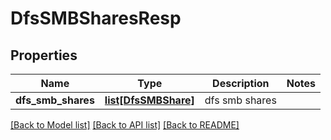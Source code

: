 # DfsSMBSharesResp

## Properties
Name | Type | Description | Notes
------------ | ------------- | ------------- | -------------
**dfs_smb_shares** | [**list[DfsSMBShare]**](DfsSMBShare.md) | dfs smb shares | 

[[Back to Model list]](../README.md#documentation-for-models) [[Back to API list]](../README.md#documentation-for-api-endpoints) [[Back to README]](../README.md)


